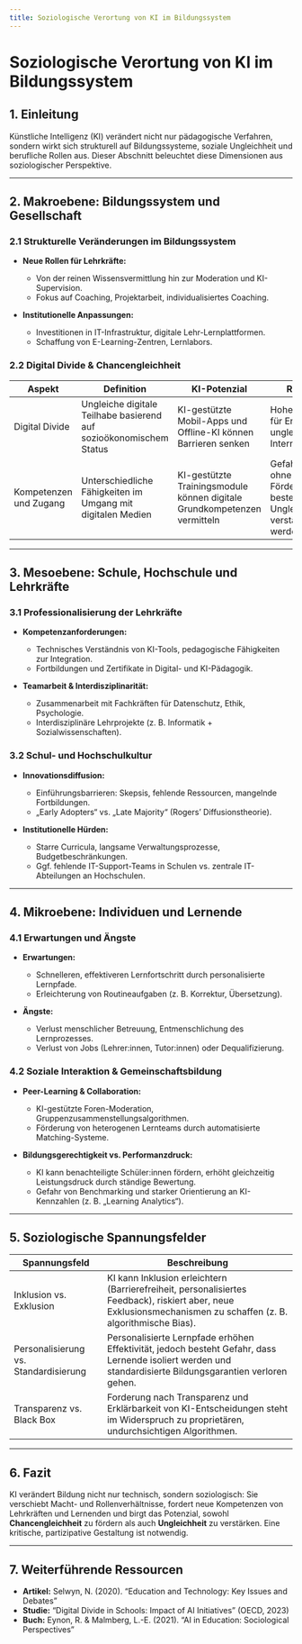 ```yaml
---
title: Soziologische Verortung von KI im Bildungssystem
---
```


# Soziologische Verortung von KI im Bildungssystem

## 1. Einleitung

Künstliche Intelligenz (KI) verändert nicht nur pädagogische Verfahren, sondern wirkt sich strukturell auf Bildungssysteme, soziale Ungleichheit und berufliche Rollen aus. Dieser Abschnitt beleuchtet diese Dimensionen aus soziologischer Perspektive.

---

## 2. Makroebene: Bildungssystem und Gesellschaft

### 2.1 Strukturelle Veränderungen im Bildungssystem

- **Neue Rollen für Lehrkräfte:**  
  - Von der reinen Wissensvermittlung hin zur Moderation und KI-Supervision.  
  - Fokus auf Coaching, Projektarbeit, individualisiertes Coaching.

- **Institutionelle Anpassungen:**  
  - Investitionen in IT-Infrastruktur, digitale Lehr-Lernplattformen.  
  - Schaffung von E-Learning-Zentren, Lernlabors.

### 2.2 Digital Divide & Chancengleichheit

| **Aspekt**            | **Definition**                                               | **KI-Potenzial**                                                                                 | **Risiken**                                                                       |
|-----------------------|--------------------------------------------------------------|--------------------------------------------------------------------------------------------------|-------------------------------------------------------------------------------------|
| Digital Divide        | Ungleiche digitale Teilhabe basierend auf sozioökonomischem Status | KI-gestützte Mobil-Apps und Offline-KI können Barrieren senken                                  | Hohe Kosten für Endgeräte, ungleicher Internetzugang                              |
| Kompetenzen und Zugang| Unterschiedliche Fähigkeiten im Umgang mit digitalen Medien   | KI-gestützte Trainingsmodule können digitale Grundkompetenzen vermitteln                         | Gefahr, dass ohne gezielte Förderung bestehende Ungleichheiten verstärkt werden    |

---

## 3. Mesoebene: Schule, Hochschule und Lehrkräfte

### 3.1 Professionalisierung der Lehrkräfte

- **Kompetenzanforderungen:**  
  - Technisches Verständnis von KI-Tools, pedagogische Fähigkeiten zur Integration.  
  - Fortbildungen und Zertifikate in Digital- und KI-Pädagogik.

- **Teamarbeit & Interdisziplinarität:**  
  - Zusammenarbeit mit Fachkräften für Datenschutz, Ethik, Psychologie.  
  - Interdisziplinäre Lehrprojekte (z. B. Informatik + Sozialwissenschaften).

### 3.2 Schul- und Hochschulkultur

- **Innovationsdiffusion:**  
  - Einführungsbarrieren: Skepsis, fehlende Ressourcen, mangelnde Fortbildungen.  
  - „Early Adopters“ vs. „Late Majority“ (Rogers’ Diffusionstheorie).

- **Institutionelle Hürden:**  
  - Starre Curricula, langsame Verwaltungsprozesse, Budgetbeschränkungen.  
  - Ggf. fehlende IT-Support-Teams in Schulen vs. zentrale IT-Abteilungen an Hochschulen.

---

## 4. Mikroebene: Individuen und Lernende

### 4.1 Erwartungen und Ängste

- **Erwartungen:**  
  - Schnelleren, effektiveren Lernfortschritt durch personalisierte Lernpfade.  
  - Erleichterung von Routineaufgaben (z. B. Korrektur, Übersetzung).

- **Ängste:**  
  - Verlust menschlicher Betreuung, Entmenschlichung des Lernprozesses.  
  - Verlust von Jobs (Lehrer:innen, Tutor:innen) oder Dequalifizierung.

### 4.2 Soziale Interaktion & Gemeinschaftsbildung

- **Peer-Learning & Collaboration:**  
  - KI-gestützte Foren-Moderation, Gruppenzusammenstellungsalgorithmen.  
  - Förderung von heterogenen Lernteams durch automatisierte Matching-Systeme.

- **Bildungsgerechtigkeit vs. Performanzdruck:**  
  - KI kann benachteiligte Schüler:innen fördern, erhöht gleichzeitig Leistungsdruck durch ständige Bewertung.  
  - Gefahr von Benchmarking und starker Orientierung an KI-Kennzahlen (z. B. „Learning Analytics“).

---

## 5. Soziologische Spannungsfelder

| **Spannungsfeld**       | **Beschreibung**                                                                                                                                       |
|-------------------------|-------------------------------------------------------------------------------------------------------------------------------------------------------|
| Inklusion vs. Exklusion | KI kann Inklusion erleichtern (Barrierefreiheit, personalisiertes Feedback), riskiert aber, neue Exklusionsmechanismen zu schaffen (z. B. algorithmische Bias).  |
| Personalisierung vs. Standardisierung | Personalisierte Lernpfade erhöhen Effektivität, jedoch besteht Gefahr, dass Lernende isoliert werden und standardisierte Bildungsgarantien verloren gehen. |
| Transparenz vs. Black Box | Forderung nach Transparenz und Erklärbarkeit von KI-Entscheidungen steht im Widerspruch zu proprietären, undurchsichtigen Algorithmen.                      |

---

## 6. Fazit

KI verändert Bildung nicht nur technisch, sondern soziologisch: Sie verschiebt Macht- und Rollenverhältnisse, fordert neue Kompetenzen von Lehrkräften und Lernenden und birgt das Potenzial, sowohl **Chancengleichheit** zu fördern als auch **Ungleichheit** zu verstärken. Eine kritische, partizipative Gestaltung ist notwendig.

---

## 7. Weiterführende Ressourcen

- **Artikel:** Selwyn, N. (2020). “Education and Technology: Key Issues and Debates”  
- **Studie:** “Digital Divide in Schools: Impact of AI Initiatives” (OECD, 2023)  
- **Buch:** Eynon, R. & Malmberg, L.-E. (2021). “AI in Education: Sociological Perspectives”  

